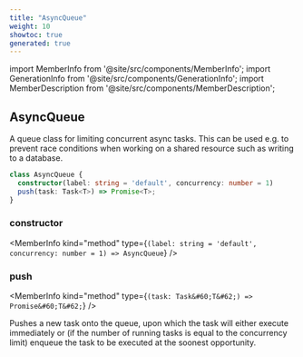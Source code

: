 ```yaml
---
title: "AsyncQueue"
weight: 10
showtoc: true
generated: true
---
```

<!-- This file was generated from the Vendure source. Do not modify. Instead, re-run the "docs:build" script -->
import MemberInfo from '@site/src/components/MemberInfo';
import GenerationInfo from '@site/src/components/GenerationInfo';
import MemberDescription from '@site/src/components/MemberDescription';


## AsyncQueue

<GenerationInfo sourceFile="packages/core/src/common/async-queue.ts" sourceLine="13" packageName="@vendure/core" />

A queue class for limiting concurrent async tasks. This can be used e.g. to prevent
race conditions when working on a shared resource such as writing to a database.

```ts title="Signature"
class AsyncQueue {
  constructor(label: string = 'default', concurrency: number = 1)
  push(task: Task<T>) => Promise<T>;
}
```

<div className="members-wrapper">

### constructor

<MemberInfo kind="method" type={`(label: string = 'default', concurrency: number = 1) => AsyncQueue`}   />


### push

<MemberInfo kind="method" type={`(task: Task&#60;T&#62;) => Promise&#60;T&#62;`}   />

Pushes a new task onto the queue, upon which the task will either execute immediately or
(if the number of running tasks is equal to the concurrency limit) enqueue the task to
be executed at the soonest opportunity.


</div>
